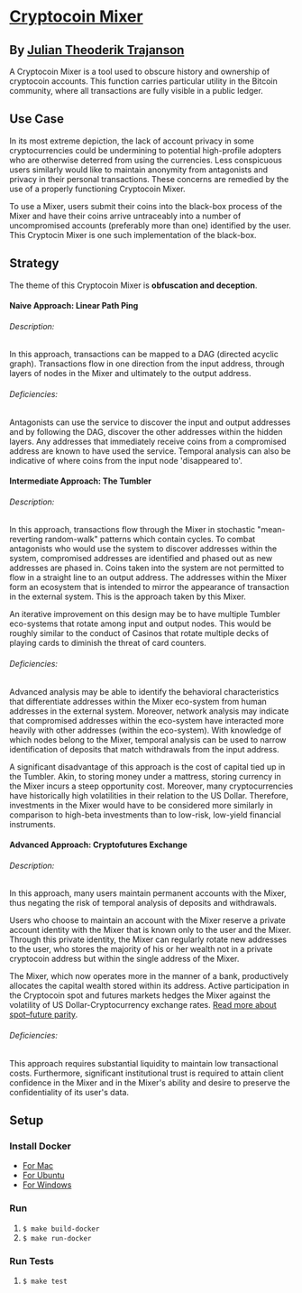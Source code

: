 # [Cryptocoin Mixer][cryptocoinMixer]
## By [Julian Theoderik Trajanson][trajanson]

A Cryptocoin Mixer is a tool used to obscure history and ownership of cryptocoin accounts. This function carries particular utility in the Bitcoin community, where all transactions are fully visible in a public ledger.

## Use Case

In its most extreme depiction, the lack of account privacy in some cryptocurrencies could be undermining to potential high-profile adopters who are otherwise deterred from using the currencies. Less conspicuous users similarly would like to maintain anonymity from antagonists and privacy in their personal transactions. These concerns are remedied by the use of a properly functioning Cryptocoin Mixer.

To use a Mixer, users submit their coins into the black-box process of the Mixer and have their coins arrive untraceably into a number of uncompromised accounts (preferably more than one) identified by the user. This Cryptocin Mixer is one such implementation of the black-box.

## Strategy

The theme of this Cryptocoin Mixer is **obfuscation and deception**.

#### Naive Approach: Linear Path Ping

###### Description:
In this approach, transactions can be mapped to a DAG (directed acyclic graph). Transactions flow in one direction from the input address, through layers of nodes in the Mixer and ultimately to the output address.

###### Deficiencies:
Antagonists can use the service to discover the input and output addresses and by following the DAG, discover the other addresses within the hidden layers. Any addresses that immediately receive coins from a compromised address are known to have used the service. Temporal analysis can also be indicative of where coins from the input node 'disappeared to'.

#### Intermediate Approach: The Tumbler

###### Description:
In this approach, transactions flow through the Mixer in stochastic "mean-reverting random-walk" patterns which contain cycles. To combat antagonists who would use the system to discover addresses within the system, compromised addresses are identified and phased out as new addresses are phased in. Coins taken into the system are not permitted to flow in a straight line to an output address. The addresses within the Mixer form an ecosystem that is intended to mirror the appearance of transaction in the external system. This is the approach taken by this Mixer.

An iterative improvement on this design may be to have multiple Tumbler eco-systems that rotate among input and output nodes. This would be roughly similar to the conduct of Casinos that rotate multiple decks of playing cards to diminish the threat of card counters.

###### Deficiencies:
Advanced analysis may be able to identify the behavioral characteristics that differentiate addresses within the Mixer eco-system from human addresses in the external system. Moreover, network analysis may indicate that compromised addresses within the eco-system have interacted more heavily with other addresses (within the eco-system). With knowledge of which nodes belong to the Mixer, temporal analysis can be used to narrow identification of deposits that match withdrawals from the input address.

A significant disadvantage of this approach is the cost of capital tied up in the Tumbler. Akin, to storing money under a mattress, storing currency in the Mixer incurs a steep opportunity cost. Moreover, many cryptocurrencies have historically high volatilities in their relation to the US Dollar. Therefore, investments in the Mixer would have to be considered more similarly in comparison to high-beta investments than to low-risk, low-yield financial instruments.


#### Advanced Approach: Cryptofutures Exchange

###### Description:
In this approach, many users maintain permanent accounts with the Mixer, thus negating the risk of temporal analysis of deposits and withdrawals.

Users who choose to maintain an account with the Mixer reserve a private account identity with the Mixer that is known only to the user and the Mixer. Through this private identity, the Mixer can regularly rotate new addresses to the user, who stores the majority of his or her wealth not in a private cryptocoin address but within the single address of the Mixer.

The Mixer, which now operates more in the manner of a bank, productively allocates the capital wealth stored within its address. Active participation in the Cryptocoin spot and futures markets hedges the Mixer against the volatility of US Dollar-Cryptocurrency exchange rates. [Read more about spot–future parity](https://en.wikipedia.org/wiki/Spot%E2%80%93future_parity).



###### Deficiencies:
This approach requires substantial liquidity to maintain low transactional costs. Furthermore, significant institutional trust is required to attain client confidence in the Mixer and in the Mixer's ability and desire to preserve the confidentiality of its user's data.



## Setup
###  Install Docker
- [For Mac](https://store.docker.com/editions/community/docker-ce-desktop-mac?tab=description)
- [For Ubuntu](https://store.docker.com/editions/community/docker-ce-server-ubuntu)
- [For Windows](https://store.docker.com/editions/community/docker-ce-desktop-windows?tab=description)

###  Run
1. `$ make build-docker`
2. `$ make run-docker`

###  Run Tests
1. `$ make test`




[trajanson]: http://trajanson.com/
[cryptocoinMixer]: http://ec2-34-229-88-203.compute-1.amazonaws.com/
